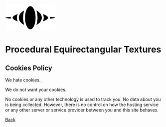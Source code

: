 ﻿<img class="logo" src="../assets/logo/logo-big.png">

# Procedural Equirectangular Textures

## Cookies Policy
	

We hate cookies.
	
	
We do not want your cookies.
	
	
No cookies or any other technology is used to track you.
No data about you is being collected. However, there is
no control on how the hosting service or any other server
or service provider between you and this site behaves.
	
	
<div class="footnote">
	<a href="#" onclick="window.history.back(); return false;">Back</a>
</div>
